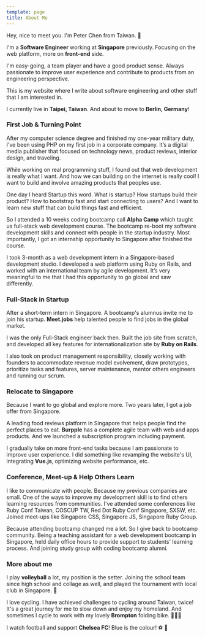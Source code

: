 ```yaml
---
template: page
title: About Me
---
```


Hey, nice to meet you. I'm Peter Chen from Taiwan. 👋

I'm a **Software Engineer** working at **Singapore** previously. Focusing on the web platform, more on **front-end** side.

I'm easy-going, a team player and have a good product sense. Always passionate to improve user experience and contribute to products from an engineering perspective.

This is my website where I write about software engineering and other stuff that I am interested in.

I currently live in **Taipei, Taiwan**. And about to move to **Berlin, Germany**!

### First Job & Turning Point

After my computer science degree and finished my one-year military duty, I've been using PHP on my first job in a corporate company. It’s a digital media publisher that focused on technology news, product reviews, interior design, and traveling.

While working on real programming stuff, I found out that web development is really what I want. And how we can building on the internet is really cool! I want to build and involve amazing products that peoples use.

One day I heard Startup this word. What is startup? How startups build their product? How to bootstrap fast and start connecting to users? And I want to learn new stuff that can build things fast and efficient.

So I attended a 10 weeks coding bootcamp call **Alpha Camp** which taught us full-stack web development course. The bootcamp re-boot my software development skills and connect with people in the startup industry. Most importantly, I got an internship opportunity to Singapore after finished the course.

I took 3-month as a web development intern in a Singapore-based development studio. I developed a web platform using Ruby on Rails, and worked with an international team by agile development. It’s very meaningful to me that I had this opportunity to go global and saw differently.

### Full-Stack in Startup

After a short-term intern in Singapore. A bootcamp's alumnus invite me to join his startup. **Meet.jobs** help talented people to find jobs in the global market.

I was the only Full-Stack engineer back then. Built the job site from scratch, and developed all key features for internationalization site by **Ruby on Rails**.

I also took on product management responsibility, closely working with founders to accommodate revenue model evolvement, draw prototypes, prioritize tasks and features, server maintenance, mentor others engineers and running our scrum.

### Relocate to Singapore

Because I want to go global and explore more. Two years later, I got a job offer from Singapore.

A leading food reviews platform in Singapore that helps people find the perfect places to eat. **Burpple** has a complete agile team with web and apps products. And we launched a subscription program including payment.

I gradually take on more front-end tasks because I am passionate to improve user experience. I did something like revamping the website's UI, integrating **Vue.js**, optimizing website performance, etc.

### Conference, Meet-up & Help Others Learn

I like to communicate with people. Because my previous companies are small. One of the ways to improve my development skill is to find others learning resources from communities. I've attended some conferences like Ruby Conf Taiwan, COSCUP TW, Red Dot Ruby Conf Singapore, SXSW, etc. Joined meet-ups like Singapore CSS, Singapore JS, Singapore Ruby Group.

Because attending bootcamp changed me a lot. So I give back to bootcamp community. Being a teaching assistant for a web development bootcamp in Singapore, held daily office hours to provide support to students' learning process. And joining study group with coding bootcamp alumni.

<!--
### Side Project

some idea
learning investment
hope more to come
-->

### More about me

I play **volleyball** a lot, my position is the setter. Joining the school team since high school and collage as well, and played the tournament with local club in Singapore. 🏐

I love cycling. I have achieved challenges to cycling around Taiwan, twice! It's a great journey for me to slow down and enjoy my homeland. And sometimes I cycle to work with my lovely **Brompton** folding bike. 🚴🏻‍♂️

I watch football and support **Chelsea FC**! Blue is the colour! ⚽️ 🔵
